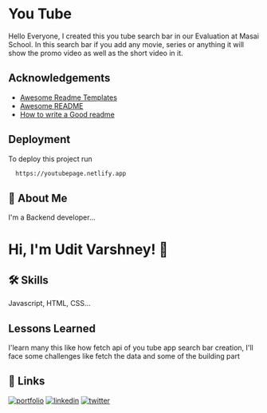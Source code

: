 
# You Tube


Hello Everyone, I created this you tube search bar in our Evaluation at Masai School.
In this search bar if you add any movie, series or anything it will show the promo video as 
well as the short video in it.



## Acknowledgements

 - [Awesome Readme Templates](https://awesomeopensource.com/project/elangosundar/awesome-README-templates)
 - [Awesome README](https://github.com/matiassingers/awesome-readme)
 - [How to write a Good readme](https://bulldogjob.com/news/449-how-to-write-a-good-readme-for-your-github-project)


## Deployment

To deploy this project run

```bash
  https://youtubepage.netlify.app
```


## 🚀 About Me
I'm a Backend developer...


# Hi, I'm Udit Varshney! 👋


## 🛠 Skills
Javascript, HTML, CSS...



    
## Lessons Learned

I'learn many this like how fetch api of you tube app search bar creation,
I'll face some challenges like fetch the data and some of the building part 
## 🔗 Links
[![portfolio](https://img.shields.io/badge/my_portfolio-000?style=for-the-badge&logo=ko-fi&logoColor=white)](https://github.com/UditShetty)
[![linkedin](https://img.shields.io/badge/linkedin-0A66C2?style=for-the-badge&logo=linkedin&logoColor=white)](https://linkedin.com/in/udit-varshney-ba678121b)
[![twitter](https://img.shields.io/badge/twitter-1DA1F2?style=for-the-badge&logo=twitter&logoColor=white)](@Udit123Uv)


